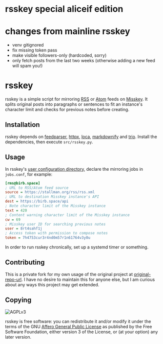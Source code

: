 # rsskey special aliceif edition

# changes from mainline rsskey
- venv gitignored
- fix missing token pass
- make visible followers-only (hardcoded, sorry)
- only fetch posts from the last two weeks (otherwise adding a new feed will spam you!)

# rsskey

rsskey is a simple script for mirroring [RSS] or [Atom] feeds on [Misskey].
It splits original posts into paragraphs or sentences to fit an instance's
character limit and checks for previous notes before creating.

## Installation

rsskey depends on [feedparser], [httpx], [loca], [markdownify] and [trio].
Install the dependencies, then execute `src/rsskey.py`.

## Usage

In rsskey's [user configuration directory][loca],
declare the mirroring jobs in `jobs.conf`, for example:

```ini
[rms@birb.space]
; URL to RSS/Atom feed source
source = https://stallman.org/rss/rss.xml
; URL to destination Misskey instance's API
dest = https://birb.space/api
; Note character limit of the Misskey instance
text = 420
; Content warning character limit of the Misskey instance
cw = 69
; Misskey user ID for searching previous notes
user = 8rt4sahf1j
; Access token with permission to compose notes
token = 7h4753cur3r4nd0m57r1n61764v3y0u
```

In order to run rsskey chronically, set up a systemd timer or something.

## Contributing

This is a private fork for my own usage of the original project at [original-repo-url]. I have no desire to maintain this for anyone else, but I am curious about any ways this project may get extended.

## Copying

![AGPLv3](https://www.gnu.org/graphics/agplv3-155x51.png)

rsskey is free software: you can redistribute it and/or modify it
under the terms of the GNU [Affero General Public License][agplv3] as
published by the Free Software Foundation, either version 3 of the License,
or (at your option) any later version.

[RSS]: https://www.rssboard.org/rss-specification
[Atom]: https://tools.ietf.org/html/rfc5023
[Misskey]: https://join.misskey.page
[feedparser]: https://feedparser.readthedocs.io
[httpx]: https://www.python-httpx.org
[loca]: https://pypi.org/project/loca
[markdownify]: https://pypi.org/project/markdownify
[trio]: https://trio.readthedocs.io
[~cnx/misc@lists.sr.ht]: https://lists.sr.ht/~cnx/misc
[git send-email]: https://git-send-email.io
[agplv3]: https://www.gnu.org/licenses/agpl-3.0.html
[original-repo-url]: https://sr.ht/~cnx/rsskey/
